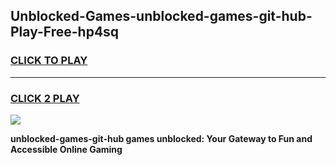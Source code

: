 
## Unblocked-Games-unblocked-games-git-hub-Play-Free-hp4sq
<h3>
<a href="https://premium76.site?title=unblocked-games-git-hub&ref=23A">CLICK TO PLAY</a></h3>
<hr>

<h3>
<a href="https://premium76.site?title=unblocked-games-git-hub&ref=23A">CLICK 2 PLAY</a>
  
</h3>

<a href="https://premium76.site?title=unblocked-games-git-hub&ref=23A"><img src="https://clearcache.store/games.png"></a>


**unblocked-games-git-hub games unblocked: Your Gateway to Fun and Accessible Online Gaming**
